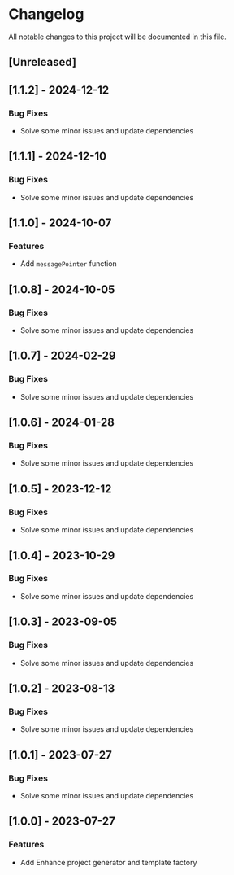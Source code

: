 # Changelog

All notable changes to this project will be documented in this file.

## [Unreleased]
## [1.1.2] - 2024-12-12

### Bug Fixes

- Solve some minor issues and update dependencies

## [1.1.1] - 2024-12-10

### Bug Fixes

- Solve some minor issues and update dependencies

## [1.1.0] - 2024-10-07

### Features

- Add `messagePointer` function

## [1.0.8] - 2024-10-05

### Bug Fixes

- Solve some minor issues and update dependencies

## [1.0.7] - 2024-02-29

### Bug Fixes

- Solve some minor issues and update dependencies

## [1.0.6] - 2024-01-28

### Bug Fixes

- Solve some minor issues and update dependencies

## [1.0.5] - 2023-12-12

### Bug Fixes

- Solve some minor issues and update dependencies

## [1.0.4] - 2023-10-29

### Bug Fixes

- Solve some minor issues and update dependencies

## [1.0.3] - 2023-09-05

### Bug Fixes

- Solve some minor issues and update dependencies

## [1.0.2] - 2023-08-13

### Bug Fixes

- Solve some minor issues and update dependencies

## [1.0.1] - 2023-07-27

### Bug Fixes

- Solve some minor issues and update dependencies

## [1.0.0] - 2023-07-27

### Features

- Add Enhance project generator and template factory

<!-- generated by git-cliff -->
